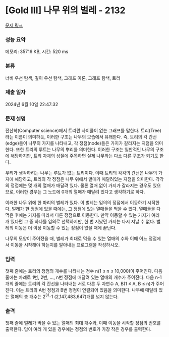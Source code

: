 # [Gold III] 나무 위의 벌레 - 2132 

[문제 링크](https://www.acmicpc.net/problem/2132) 

### 성능 요약

메모리: 35716 KB, 시간: 520 ms

### 분류

너비 우선 탐색, 깊이 우선 탐색, 그래프 이론, 그래프 탐색, 트리

### 제출 일자

2024년 6월 10일 22:47:32

### 문제 설명

<p>전산학(Computer science)에서 트리란 사이클이 없는 그래프를 말한다. 트리(Tree)라는 이름이 의미하듯, 이러한 구조는 나무의 모습에서 유래한다. 즉, 트리의 각 간선(edge)들이 나무의 가지를 나타내고, 각 정점(node)들은 가지가 갈라지는 지점을 의미한다. 또한 트리의 루트는 나무의 뿌리를 의미한다. 이러한 구조는 일반적인 나무의 구조에 해당하지만, 트리 자체의 성질에 주목하면 실제 나무와는 다소 다른 구조가 되기도 한다.</p>

<p>우리가 생각하려는 나무는 루트가 없는 트리이다. 이때 트리의 각각의 간선은 나무의 가지에 해당하고, 트리의 각 정점은 나무 위에서 열매가 매달려있는 지점을 의미한다. 각각의 정점에는 몇 개의 열매가 매달려 있다. 물론 열매 없이 가지가 갈라지는 경우도 있으므로, 이러한 경우는 그 노드에 0개의 열매가 매달려 있다고 생각하기로 하자.</p>

<p>이러한 나무 위에 한 마리의 벌레가 있다. 이 벌레는 임의의 정점에서 이동하기 시작한다. 벌레가 한 정점에 있을 때에는, 그 정점에 있는 열매들을 먹을 수 있다. 열매들을 다 먹은 후에는 가지를 따라서 다른 정점으로 이동한다. 만약 이동할 수 있는 가지가 여러 개 있다면 그 중 하나를 임의로 선택하지만, 한 번 지났던 가지는 다시 지날 수 없다. 벌레의 이동은 더 이상 이동할 수 있는 정점이 없을 때에 끝난다.</p>

<p>나무의 모양이 주어졌을 때, 벌레가 최대로 먹을 수 있는 열매의 수와 이때 어느 정점에서 이동을 시작해야 하는지를 알아내는 프로그램을 작성하시오.</p>

### 입력 

 <p>첫째 줄에는 트리의 정점의 개수를 나타내는 정수 n(1 ≤ n ≤ 10,000)이 주어진다. 다음 줄에는 차례로 1번, 2번, …, n번 정점에 매달려 있는 열매의 개수가 주어진다. 다음 n-1개의 줄에는 트리의 각 간선을 나타내는 서로 다른 두 자연수 A, B(1 ≤ A, B ≤ n)가 주어진다. 이는 트리의 A번 정점과 B번 정점이 연결되어 있음을 의미한다. 나무에 매달려 있는 열매의 총 개수는 2<sup>31</sup>-1 (2,147,483,647)개를 넘지 않는다.</p>

### 출력 

 <p>첫째 줄에 벌레가 먹을 수 있는 열매의 최대 개수와, 이때 이동을 시작할 정점의 번호를 출력한다. 답이 여러 개 있을 경우에는 정점의 번호가 가장 작은 경우를 출력한다.</p>

